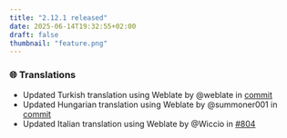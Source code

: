 ```yaml
---
title: "2.12.1 released"
date: 2025-06-14T19:32:55+02:00
draft: false
thumbnail: "feature.png"
---
```



### 🌐 Translations
- Updated Turkish translation using Weblate by @weblate in [commit](https://github.com/spacecowboy/feeder/commit/aba362a134c73b5ca023f45da2225889e0b74eed)
- Updated Hungarian translation using Weblate by @summoner001 in [commit](https://github.com/spacecowboy/feeder/commit/b86e0e433fb2d1ca762e3a92e45494966f5a7ab3)
- Updated Italian translation using Weblate by @Wiccio in [#804](https://github.com/spacecowboy/feeder/pull/804) 


